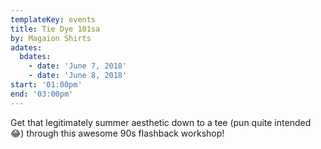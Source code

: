 ```yaml
---
templateKey: events
title: Tie Dye 101sa
by: Magaion Shirts
adates:
  bdates:
    - date: 'June 7, 2018'
    - date: 'June 8, 2018'
start: '01:00pm'
end: '03:00pm'
---
```

Get that legitimately summer aesthetic down to a tee (pun quite intended 😂) through this awesome 90s flashback workshop!
